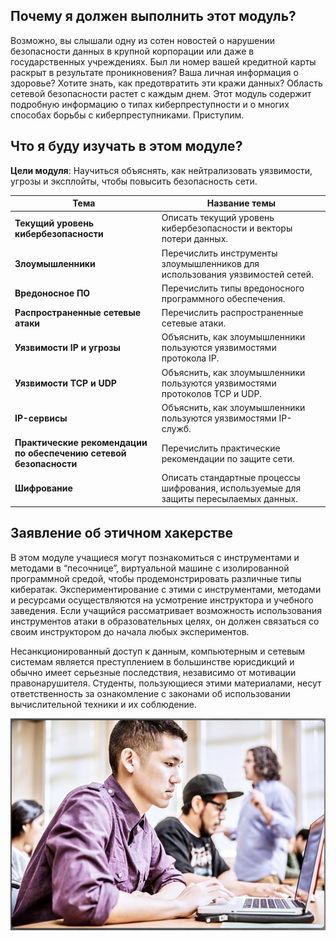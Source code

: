 <!-- 3.0.1 -->
## Почему я должен выполнить этот модуль?

Возможно, вы слышали одну из сотен новостей о нарушении безопасности данных в крупной корпорации или даже в государственных учреждениях. Был ли номер вашей кредитной карты раскрыт в результате проникновения? Ваша личная информация о здоровье? Хотите знать, как предотвратить эти кражи данных? Область сетевой безопасности растет с каждым днем. Этот модуль содержит подробную информацию о типах киберпреступности и о многих способах борьбы с киберпреступниками. Приступим.

<!-- 3.0.2 -->
## Что я буду изучать в этом модуле?

**Цели модуля**: Научиться объяснять, как нейтрализовать уязвимости, угрозы и эксплойты, чтобы повысить безопасность сети.

| Тема | Название темы |
| --- | --- |
| **Текущий уровень кибербезопасности** | Описать текущий уровень кибербезопасности и векторы потери данных. |
| **Злоумышленники** | Перечислить инструменты злоумышленников для использования уязвимостей сетей. |
| **Вредоносное ПО** | Перечислить типы вредоносного программного обеспечения. |
| **Распространенные сетевые атаки** | Перечислить распространенные сетевые атаки. |
| **Уязвимости IP и угрозы** | Объяснить, как злоумышленники пользуются уязвимостями протокола IP. |
| **Уязвимости TCP и UDP** | Объяснить, как злоумышленники пользуются уязвимостями протоколов TCP и UDP. |
| **IP-сервисы** | Объяснить, как злоумышленники пользуются уязвимостями IP-служб. |
| **Практические рекомендации по обеспечению сетевой безопасности** | Перечислить практические рекомендации по защите сети. |
| **Шифрование** | Описать стандартные процессы шифрования, используемые для защиты пересылаемых данных. |

<!-- 3.0.3 -->
## Заявление об этичном хакерстве

В этом модуле учащиеся могут познакомиться с инструментами и методами в “песочнице”, виртуальной машине с изолированной программной средой, чтобы продемонстрировать различные типы кибератак. Экспериментирование с этими с инструментами, методами и ресурсами осуществляются на усмотрение инструктора и учебного заведения. Если учащийся рассматривает возможность использования инструментов атаки в образовательных целях, он должен связаться со своим инструктором до начала любых экспериментов.

Несанкционированный доступ к данным, компьютерным и сетевым системам является преступлением в большинстве юрисдикций и обычно имеет серьезные последствия, независимо от мотивации правонарушителя. Студенты, пользующиеся этими материалами, несут ответственность за ознакомление с законами об использовании вычислительной техники и их соблюдение.

![](./assets/3.0.3.png)

